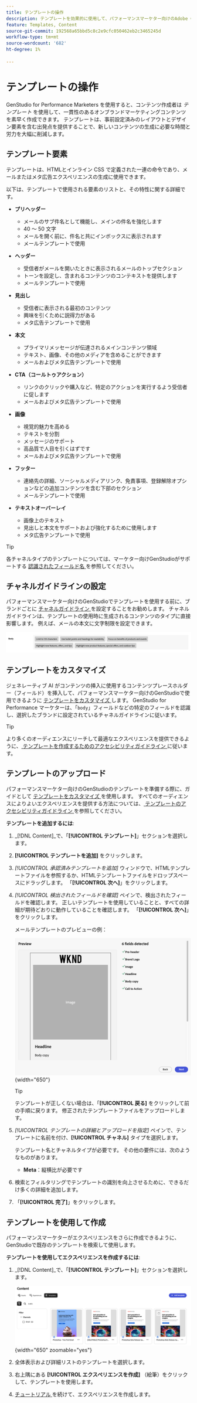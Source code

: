 ```yaml
---
title: テンプレートの操作
description: テンプレートを効果的に使用して、パフォーマンスマーケター向けのAdobe GenStudioでクリエイティブプロセスを効率化する方法を説明します。
feature: Templates, Content
source-git-commit: 192568a65bbd5c8c2e9cfc050462eb2c3465245d
workflow-type: tm+mt
source-wordcount: '682'
ht-degree: 1%

---
```



# テンプレートの操作

GenStudio for Performance Marketers を使用すると、コンテンツ作成者は _テンプレート_ を使用して、一貫性のあるオンブランドマーケティングコンテンツを素早く作成できます。 テンプレートは、事前設定済みのレイアウトとデザイン要素を含む出発点を提供することで、新しいコンテンツの生成に必要な時間と労力を大幅に削減します。

## テンプレート要素

テンプレートは、HTMLとインライン CSS で定義された一連の命令であり、メールまたはメタ広告エクスペリエンスの生成に使用できます。

以下は、テンプレートで使用される要素のリストと、その特性に関する詳細です。

- **プリヘッダー**

   - メールのサブ件名として機能し、メインの件名を強化します
   - 40 ～ 50 文字
   - メールを開く前に、件名と共にインボックスに表示されます
   - メールテンプレートで使用

- **ヘッダー**

   - 受信者がメールを開いたときに表示されるメールのトップセクション
   - トーンを設定し、含まれるコンテンツのコンテキストを提供します
   - メールテンプレートで使用

- **見出し**

   - 受信者に表示される最初のコンテンツ
   - 興味を引くために説得力がある
   - メタ広告テンプレートで使用

- **本文**

   - プライマリメッセージが伝達されるメインコンテンツ領域
   - テキスト、画像、その他のメディアを含めることができます
   - メールおよびメタ広告テンプレートで使用

- **CTA（コールトゥアクション）**

   - リンクのクリックや購入など、特定のアクションを実行するよう受信者に促します
   - メールおよびメタ広告テンプレートで使用

- **画像**

   - 視覚的魅力を高める
   - テキストを分割
   - メッセージのサポート
   - 高品質で人目を引くはずです
   - メールおよびメタ広告テンプレートで使用

- **フッター**

   - 連絡先の詳細、ソーシャルメディアリンク、免責事項、登録解除オプションなどの追加コンテンツを含む下部のセクション
   - メールテンプレートで使用

- **テキストオーバーレイ**

   - 画像上のテキスト
   - 見出しと本文をサポートおよび強化するために使用します
   - メタ広告テンプレートで使用

>[!TIP]
>
>各チャネルタイプのテンプレートについては、マーケター向けGenStudioがサポートする [ 認識されたフィールド名 ](customize-template.md#recognized-field-names) を参照してください。

## チャネルガイドラインの設定

パフォーマンスマーケター向けのGenStudioでテンプレートを使用する前に、ブランドごとに [ チャネルガイドライン ](../guidelines/brands.md#channel-guidelines) を設定することをお勧めします。 チャネルガイドラインは、テンプレートの使用時に生成されるコンテンツのタイプに直接影響します。 例えば、メールの本文に文字制限を設定できます。

![ ボディ仕様 ](/help/assets/channel-email-body.png)

## テンプレートをカスタマイズ

ジェネレーティブ AI がコンテンツの挿入に使用するコンテンツプレースホルダー（フィールド）を挿入して、パフォーマンスマーケター向けのGenStudioで使用できるように [ テンプレートをカスタマイズ ](customize-template.md) します。 GenStudio for Performance マーケターは、「`body`」フィールドなどの特定のフィールドを認識し、選択したブランドに設定されているチャネルガイドラインに従います。

>[!TIP]
>
>より多くのオーディエンスにリーチして最適なエクスペリエンスを提供できるように、[ テンプレートを作成するためのアクセシビリティガイドライン ](accessibility-for-templates.md) に従います。

## テンプレートのアップロード

パフォーマンスマーケター向けのGenStudioのテンプレートを準備する際に、ガイドとして [ テンプレートをカスタマイズ ](customize-template.md) を使用します。 すべてのオーディエンスによりよいエクスペリエンスを提供する方法については、[ テンプレートのアクセシビリティガイドライン ](accessibility-for-templates.md) を参照してください。

**テンプレートを追加するには**:

1. _[!DNL Content]_で、「**[!UICONTROL テンプレート]**」セクションを選択します。

1. **[!UICONTROL テンプレートを追加]** をクリックします。

1. _[!UICONTROL 承認済みテンプレートを追加]_ ウィンドウで、HTMLテンプレートファイルを参照するか、HTMLテンプレートファイルをドロップスペースにドラッグします。 「**[!UICONTROL 次へ]**」をクリックします。

1. _[!UICONTROL 検出されたフィールドを確認]_ ペインで、検出されたフィールドを確認します。 正しいテンプレートを使用していることと、すべての詳細が期待どおりに動作していることを確認します。 「**[!UICONTROL 次へ]**」をクリックします。

   メールテンプレートのプレビューの例：

   ![ プレビューフィールドが検出されました ](../../assets/template-detected-fields.png){width="650"}

   >[!TIP]
   >
   >テンプレートが正しくない場合は、「**[!UICONTROL 戻る]** をクリックして前の手順に戻ります。 修正されたテンプレートファイルをアップロードします。

1. _[!UICONTROL テンプレートの詳細とアップロードを指定]_ ペインで、テンプレートに名前を付け、**[!UICONTROL チャネル]** タイプを選択します。

   テンプレート名とチャネルタイプが必要です。 その他の要件には、次のようなものがあります。

   - **Meta**：縦横比が必要です
   <!-- - **Display ads**: requires Dimensions -->

1. 検索とフィルタリングでテンプレートの識別を向上させるために、できるだけ多くの詳細を追加します。

1. 「**[!UICONTROL 完了]**」をクリックします。

## テンプレートを使用して作成

パフォーマンスマーケターがエクスペリエンスをさらに作成できるように、GenStudioで既存のテンプレートを検索して使用します。

**テンプレートを使用してエクスペリエンスを作成するには**:

1. _[!DNL Content]_で、「**[!UICONTROL テンプレート]**」セクションを選択します。

   ![ コンテンツテンプレートリスト ](../../assets/content-templates.png){width="650" zoomable="yes"}

1. 全体表示および詳細リストのテンプレートを選択します。

1. 右上隅にある **[!UICONTROL エクスペリエンスを作成]** （絵筆）をクリックして、テンプレートを使用します。

1. [ チュートリアル ](/help/tutorials/tutorials.md) を続けて、エクスペリエンスを作成します。
